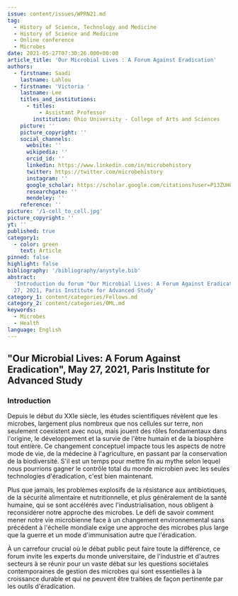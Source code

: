 ```yaml
---
issue: content/issues/WPRN21.md
tag:
  - History of Science, Technology and Medicine
  - History of Science and Medicine
  - Online conference
  - Microbes
date: 2021-05-27T07:30:26.000+00:00
article_title: 'Our Microbial Lives : A Forum Against Eradication'
authors:
  - firstname: Saadi
    lastname: Lahlou
  - firstname: 'Victoria '
    lastname: Lee
    titles_and_institutions:
      - titles:
          - Assistant Professor
        institution: Ohio University - College of Arts and Sciences
    picture: ''
    picture_copyright: ''
    social_channels:
      website: ''
      wikipedia: ''
      orcid_id: ''
      linkedin: https://www.linkedin.com/in/microbehistory
      twitter: https://twitter.com/microbehistory
      instagram: ''
      google_scholar: https://scholar.google.com/citations?user=P13ZUHQAAAAJ&hl=en
      researchgate: ''
      mendeley: ''
    reference: ''
picture: '/1-cell_to_cell.jpg'
picture_copyright: ''
yt: ''
published: true
category1:
  - color: green
    text: Article
pinned: false
highlight: false
bibliography: '/bibliography/anystyle.bib'
abstract:
  'Introduction du forum "Our Microbial Lives: A Forum Against Eradication",  May
  27, 2021, Paris Institute for Advanced Study'
category_1: content/categories/Fellows.md
category_2: content/categories/OML.md
keywords:
  - Microbes
  - Health
language: English
---
```


## "Our Microbial Lives: A Forum Against Eradication", May 27, 2021, Paris Institute for Advanced Study

### Introduction

Depuis le début du XXIe siècle, les études scientifiques révèlent que les microbes, largement plus nombreux que nos cellules sur terre, non seulement coexistent avec nous, mais jouent des rôles fondamentaux dans l'origine, le développement et la survie de l'être humain et de la biosphère tout entière. Ce changement conceptuel impacte tous les aspects de notre mode de vie, de la médecine à l'agriculture, en passant par la conservation de la biodiversité. S'il est un temps pour mettre fin au mythe selon lequel nous pourrions gagner le contrôle total du monde microbien avec les seules technologies d'éradication, c'est bien maintenant.

Plus que jamais, les problèmes explosifs de la résistance aux antibiotiques, de la sécurité alimentaire et nutritionnelle, et plus généralement de la santé humaine, qui se sont accélérés avec l'industrialisation, nous obligent à reconsidérer notre approche des microbes. Le défi de savoir comment mener notre vie microbienne face à un changement environnemental sans précédent à l'échelle mondiale exige une approche des microbes plus large que la guerre et un mode d'immunisation autre que l'éradication.

À un carrefour crucial où le débat public peut faire toute la différence, ce forum invite les experts du monde universitaire, de l'industrie et d'autres secteurs à se réunir pour un vaste débat sur les questions sociétales contemporaines de gestion des microbes qui sont essentielles à la croissance durable et qui ne peuvent être traitées de façon pertinente par les outils d'éradication.

<Youtube yt="6YGE_p-TxFY" caption ="Introduction"></Youtube>
